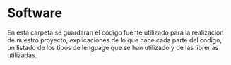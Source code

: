 # Software

En esta carpeta se guardaran el código fuente utilizado para la realizacion de nuestro proyecto, explicaciones de lo que hace cada parte del codigo, un listado de los tipos de lenguage que se han utilizado y de las librerias utilizadas. 
